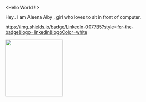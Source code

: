 <Hello World !!>

Hey.. I am Aleena Alby , girl who loves to sit in front of computer. 

https://img.shields.io/badge/LinkedIn-0077B5?style=for-the-badge&logo=linkedin&logoColor=white

<img height="180em" src="https://github-readme-stats.vercel.app/api?username=AleenaAlby&show_icons=true&hide_border=true&&count_private=true&include_all_commits=true" />



<!---
AleenaAlby/AleenaAlby is a ✨ special ✨ repository because its `README.md` (this file) appears on your GitHub profile.
You can click the Preview link to take a look at your changes.
--->

